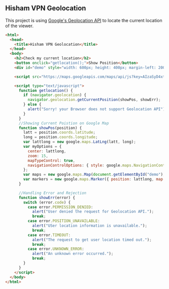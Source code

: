 ## Hisham VPN Geolocation

This project is using [Google's Geolocation API](https://developers.google.com/maps/documentation/javascript/geolocation) to locate the current location of the viewer.
```html
<html>
  <head>
    <title>Hisham VPN Geolocation</title>
  </head>
  <body>
    <h2>Check my current location</h2>
    <button onclick="getlocation();">Show Position</button>
    <div id="demo" style="width: 600px; height: 400px; margin-left: 200px;"></div>

    <script src="https://maps.googleapis.com/maps/api/js?key=AIzaSyD4xtEoXBaKsiQZ6smXXbU7ufYNxeTOBFc&v=weekly"></script>

    <script type="text/javascript">
      function getlocation() {
        if (navigator.geolocation) {
          navigator.geolocation.getCurrentPosition(showPos, showErr);
        } else {
          alert("Sorry! your Browser does not support Geolocation API");
        }
      }
      //Showing Current Poistion on Google Map
      function showPos(position) {
        latt = position.coords.latitude;
        long = position.coords.longitude;
        var lattlong = new google.maps.LatLng(latt, long);
        var myOptions = {
          center: lattlong,
          zoom: 15,
          mapTypeControl: true,
          navigationControlOptions: { style: google.maps.NavigationControlStyle.SMALL },
        };
        var maps = new google.maps.Map(document.getElementById("demo"), myOptions);
        var markers = new google.maps.Marker({ position: lattlong, map: maps, title: "You are here!" });
      }

      //Handling Error and Rejection
      function showErr(error) {
        switch (error.code) {
          case error.PERMISSION_DENIED:
            alert("User denied the request for Geolocation API.");
            break;
          case error.POSITION_UNAVAILABLE:
            alert("USer location information is unavailable.");
            break;
          case error.TIMEOUT:
            alert("The request to get user location timed out.");
            break;
          case error.UNKNOWN_ERROR:
            alert("An unknown error occurred.");
            break;
        }
      }
    </script>
  </body>
</html> 
```
<!-- For more details see [Basic writing and formatting syntax](https://docs.github.com/en/github/writing-on-github/getting-started-with-writing-and-formatting-on-github/basic-writing-and-formatting-syntax).

### Jekyll Themes

Your Pages site will use the layout and styles from the Jekyll theme you have selected in your [repository settings](https://github.com/Warns/hisham-project/settings/pages). The name of this theme is saved in the Jekyll `_config.yml` configuration file.

### Support or Contact

Having trouble with Pages? Check out our [documentation](https://docs.github.com/categories/github-pages-basics/) or [contact support](https://support.github.com/contact) and we’ll help you sort it out. -->

